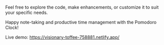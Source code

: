 Feel free to explore the code, make enhancements, or customize it to suit your specific needs.

Happy note-taking and productive time management with the Pomodoro Clock!

Live demo: https://visionary-toffee-758881.netlify.app/
